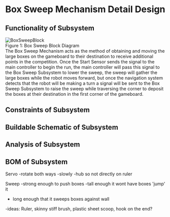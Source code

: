 # Box Sweep Mechanism Detail Design
## Functionality of Subsystem
![BoxSweepBlock](https://github.com/cebttu/CapstoneTeam1/assets/100803345/013c3d94-bfd4-413d-9479-0ceecd064bfe)
<br /> Figure 1: Box Sweep Block Diagram
<br />
The Box Sweep Mechanism acts as the method of obtaining and moving the large boxes on the gameboard to their destination to receive additional points in the competition. Once the Start Sensor sends the signal to the main controller to begin the run, the main controller will pass this signal to the Box Sweep Subsystem to lower the sweep, the sweep will gather the large boxes while the robot moves forward, but once the navigation system detects that the robot will be making a turn a signal will be sent to the Box Sweep Subsystem to raise the sweep while traversing the corner to deposit the boxes at their destination in the first corner of the gameboard.

## Constraints of Subsystem

## Buildable Schematic of Subsystem

## Analysis of Subsystem

## BOM of Subsystem 

Servo
-rotate both ways
-slowly
-hub so not directly on ruler

Sweep
-strong enough to push boxes
-tall enough it wont have boxes 'jump' it
- long enough that it sweeps boxes against wall

-ideas: Ruler, skinny stiff brush, plastic sheet scoop, hook on the end?
